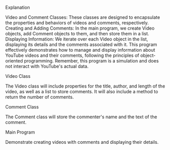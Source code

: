 Explanation 

Video and Comment Classes: These classes are designed to encapsulate the properties and behaviors of videos and comments, respectively.
Creating and Adding Comments: In the main program, we create Video objects, add Comment objects to them, and then store them in a list.
Displaying Information: We iterate over each Video object in the list, displaying its details and the comments associated with it.
This program effectively demonstrates how to manage and display information about YouTube videos and their comments, following the principles of object-oriented programming. Remember, this program is a simulation and does not interact with YouTube's actual data.

Video Class 

The Video class will include properties for the title, author, and length of the video, as well as a list to store comments. It will also include a method to return the number of comments.

Comment Class

The Comment class will store the commenter's name and the text of the comment.

Main Program

Demonstrate creating videos with comments and displaying their details.
